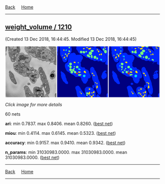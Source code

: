 
[Back](..)&nbsp;&nbsp;&nbsp;&nbsp;&nbsp;[Home](https://leapmanlab.github.io/snapshots)

---

<div class="summary"><a href="1210"><h2>weight_volume / 1210</h2></a><p>(Created 13 Dec 2018, 16:44:45. Modified 13 Dec 2018, 16:44:45)
</p><a href="1210"><img src="1210/001/1/media/summary.png" align="center"></a><p><i>Click image for more details</i>
</p></div>

60 nets

**ari**: min 0.7837. max 0.8406. mean 0.8260.  ([best net](1210/001/1))

**miou**: min 0.4114. max 0.6145. mean 0.5323.  ([best net](1210/001/1))

**accuracy**: min 0.9157. max 0.9410. mean 0.9342.  ([best net](1210/001/1))

**n_params**: min 31030983.0000. max 31030983.0000. mean 31030983.0000.  ([best net](1210/0/0))

---

[Back](..)&nbsp;&nbsp;&nbsp;&nbsp;&nbsp;[Home](https://leapmanlab.github.io/snapshots)

---